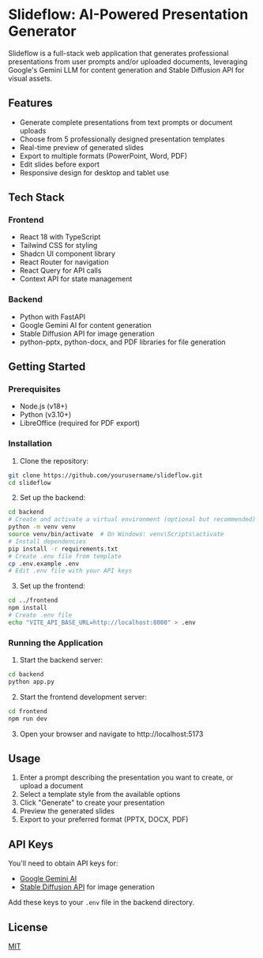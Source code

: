 # Slideflow: AI-Powered Presentation Generator

Slideflow is a full-stack web application that generates professional presentations from user prompts and/or uploaded documents, leveraging Google's Gemini LLM for content generation and Stable Diffusion API for visual assets.

## Features

- Generate complete presentations from text prompts or document uploads
- Choose from 5 professionally designed presentation templates
- Real-time preview of generated slides
- Export to multiple formats (PowerPoint, Word, PDF)
- Edit slides before export
- Responsive design for desktop and tablet use

## Tech Stack

### Frontend
- React 18 with TypeScript
- Tailwind CSS for styling
- Shadcn UI component library
- React Router for navigation
- React Query for API calls
- Context API for state management

### Backend
- Python with FastAPI
- Google Gemini AI for content generation
- Stable Diffusion API for image generation
- python-pptx, python-docx, and PDF libraries for file generation

## Getting Started

### Prerequisites
- Node.js (v18+)
- Python (v3.10+)
- LibreOffice (required for PDF export)

### Installation

1. Clone the repository:
```bash
git clone https://github.com/yourusername/slideflow.git
cd slideflow
```

2. Set up the backend:
```bash
cd backend
# Create and activate a virtual environment (optional but recommended)
python -m venv venv
source venv/bin/activate  # On Windows: venv\Scripts\activate
# Install dependencies
pip install -r requirements.txt
# Create .env file from template
cp .env.example .env
# Edit .env file with your API keys
```

3. Set up the frontend:
```bash
cd ../frontend
npm install
# Create .env file
echo "VITE_API_BASE_URL=http://localhost:8000" > .env
```

### Running the Application

1. Start the backend server:
```bash
cd backend
python app.py
```

2. Start the frontend development server:
```bash
cd frontend
npm run dev
```

3. Open your browser and navigate to http://localhost:5173

## Usage

1. Enter a prompt describing the presentation you want to create, or upload a document
2. Select a template style from the available options
3. Click "Generate" to create your presentation
4. Preview the generated slides
5. Export to your preferred format (PPTX, DOCX, PDF)

## API Keys

You'll need to obtain API keys for:
- [Google Gemini AI](https://ai.google.dev/tutorials/setup) 
- [Stable Diffusion API](https://stablediffusionapi.com/) for image generation

Add these keys to your `.env` file in the backend directory.

## License

[MIT](LICENSE) 